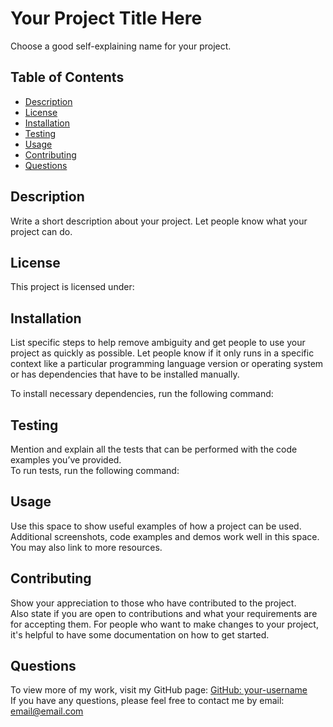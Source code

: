 # Your Project Title Here
  Choose a good self-explaining name for your project.

  ## Table of Contents
  - [Description](#description)
  - [License](#license)
  - [Installation](#installation)
  - [Testing](#testing)
  - [Usage](#usage)
  - [Contributing](#Contributing)
  - [Questions](#questions)

  ## Description
  Write a short description about your project. Let people know what your project can do.

  ## License
  This project is licensed under: 

  ## Installation
  List specific steps to help remove ambiguity and get people to use your project as quickly as possible. Let people know if it only runs in a specific context like a particular programming language version or operating system or has dependencies that have to be installed manually.

  To install necessary dependencies, run the following command:  
  

  ## Testing
  Mention and explain all the tests that can be performed with the code examples you’ve provided.  
  To run tests, run the following command:  
  

  ## Usage
  Use this space to show useful examples of how a project can be used. Additional screenshots, code examples and demos work well in this space. You may also link to more resources.

  ## Contributing
  Show your appreciation to those who have contributed to the project.  
  Also state if you are open to contributions and what your requirements are for accepting them. For people who want to make changes to your project, it's helpful to have some documentation on how to get started.
  

  ## Questions
  To view more of my work, visit my GitHub page: [GitHub: your-username](https://github.com/your-username)  
  If you have any questions, please feel free to contact me by email: email@email.com